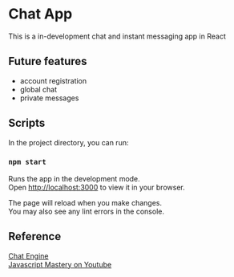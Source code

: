 # Chat App

This is a in-development chat and instant messaging app in React

## Future features
- account registration
- global chat
- private messages

## Scripts

In the project directory, you can run:

### `npm start`

Runs the app in the development mode.\
Open [http://localhost:3000](http://localhost:3000) to view it in your browser.

The page will reload when you make changes.\
You may also see any lint errors in the console.

## Reference
[Chat Engine](https://chatengine.io/)  
[Javascript Mastery on Youtube](https://www.youtube.com/watch?v=jcOKU9f86XE&t=1548s&ab_channel=JavaScriptMastery)
